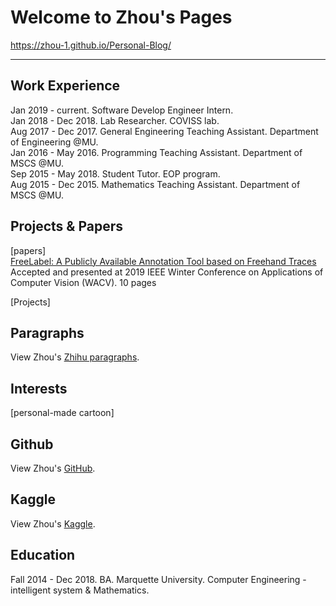 # Welcome to Zhou's Pages   
https://zhou-1.github.io/Personal-Blog/
<hr>

## Work Experience   
Jan 2019 - current. Software Develop Engineer Intern.   
Jan 2018 - Dec 2018. Lab Researcher. COVISS lab.    
Aug 2017 - Dec 2017. General Engineering Teaching Assistant. Department of Engineering @MU.   
Jan 2016 - May 2016. Programming Teaching Assistant. Department of MSCS @MU.    
Sep 2015 - May 2018. Student Tutor. EOP program.     
Aug 2015 - Dec 2015. Mathematics Teaching Assistant. Department of MSCS @MU.    

## Projects & Papers   
[papers]      
[FreeLabel: A Publicly Available Annotation Tool based on Freehand Traces](https://arxiv.org/abs/1902.06806#)      
Accepted and presented at 2019 IEEE Winter Conference on Applications of Computer Vision (WACV). 10 pages    

[Projects]     



## Paragraphs
View Zhou's [Zhihu paragraphs](https://www.zhihu.com/people/zhou-65-48/posts).

## Interests     
[personal-made cartoon]       


## Github
View Zhou's [GitHub](https://github.com/zhou-1).

## Kaggle
View Zhou's [Kaggle](https://www.kaggle.com/dragonpolice).

## Education
Fall 2014 - Dec 2018. BA. Marquette University. Computer Engineering - intelligent system & Mathematics.  




